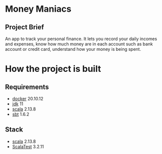 # Money Maniacs

## Project Brief

An app to track your personal finance. It lets you record your daily incomes and expenses, know how much money are in
each account such as bank account or credit card, understand how your money is being spent. 

# How the project is built

## Requirements

- [docker](https://www.docker.com/) 20.10.12
- [jdk](https://adoptopenjdk.net/) 11
- [scala](https://www.scala-lang.org/) 2.13.8
- [sbt](https://www.scala-sbt.org/) 1.6.2

## Stack

- [scala](https://www.scala-lang.org/) 2.13.8
- [ScalaTest](https://www.scalatest.org/) 3.2.11